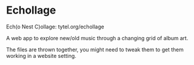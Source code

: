 Echollage
=========
Ech(o Nest C)ollage: tytel.org/echollage

A web app to explore new/old music through a changing grid of album art.

The files are thrown together, you might need to tweak them to get them
working in a website setting.
